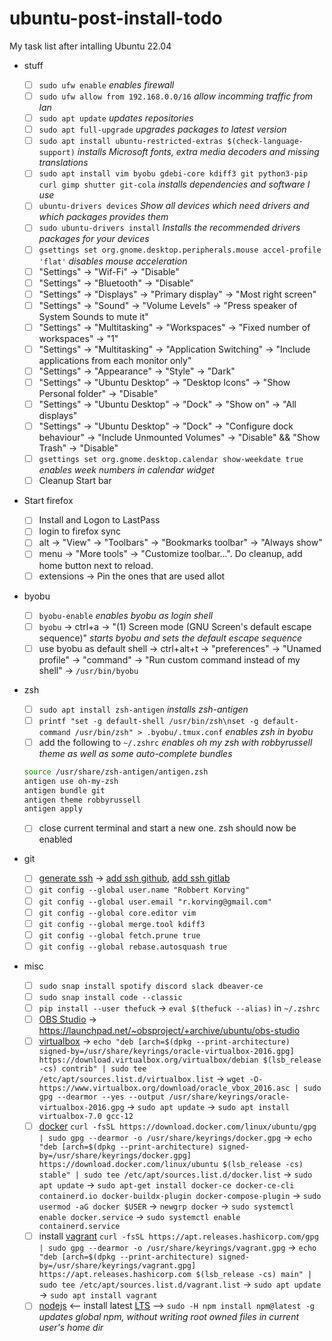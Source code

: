 # ubuntu-post-install-todo

My task list after intalling Ubuntu 22.04

-   stuff

    -   [ ] `sudo ufw enable` _enables firewall_
    -   [ ] `sudo ufw allow from 192.168.0.0/16` _allow incomming traffic from lan_
    -   [ ] `sudo apt update` _updates repositories_
    -   [ ] `sudo apt full-upgrade` _upgrades packages to latest version_
    -   [ ] `sudo apt install ubuntu-restricted-extras $(check-language-support)` _installs Microsoft fonts, extra media decoders and missing translations_
    -   [ ] `sudo apt install vim byobu gdebi-core kdiff3 git python3-pip curl gimp shutter git-cola` _installs dependencies and software I use_
    -   [ ] `ubuntu-drivers devices` _Show all devices which need drivers and which packages provides them_
    -   [ ] `sudo ubuntu-drivers install` _Installs the recommended drivers packages for your devices_
    -   [ ] `gsettings set org.gnome.desktop.peripherals.mouse accel-profile 'flat'` _disables mouse acceleration_
    -   [ ] "Settings" -> "Wif-Fi" -> "Disable"
    -   [ ] "Settings" -> "Bluetooth" -> "Disable"
    -   [ ] "Settings" -> "Displays" -> "Primary display" -> "Most right screen"
    -   [ ] "Settings" -> "Sound" -> "Volume Levels" -> "Press speaker of System Sounds to mute it"
    -   [ ] "Settings" -> "Multitasking" -> "Workspaces" -> "Fixed number of workspaces" -> "1"
    -   [ ] "Settings" -> "Multitasking" -> "Application Switching" -> "Include applications from each monitor only"
    -   [ ] "Settings" -> "Appearance" -> "Style" -> "Dark"
    -   [ ] "Settings" -> "Ubuntu Desktop" -> "Desktop Icons" -> "Show Personal folder" -> "Disable"
    -   [ ] "Settings" -> "Ubuntu Desktop" -> "Dock" -> "Show on" -> "All displays"
    -   [ ] "Settings" -> "Ubuntu Desktop" -> "Dock" -> "Configure dock behaviour" -> "Include Unmounted Volumes" -> "Disable" && "Show Trash" -> "Disable"
    -   [ ] `gsettings set org.gnome.desktop.calendar show-weekdate true` _enables week numbers in calendar widget_
    -   [ ] Cleanup Start bar

-   Start firefox

    -   [ ] Install and Logon to LastPass
    -   [ ] login to firefox sync
    -   [ ] alt -> "View" -> "Toolbars" -> "Bookmarks toolbar" -> "Always show"
    -   [ ] menu -> "More tools" -> "Customize toolbar...". Do cleanup, add home button next to reload.
    -   [ ] extensions -> Pin the ones that are used allot

-   byobu

    -   [ ] `byobu-enable` _enables byobu as login shell_
    -   [ ] `byobu` -> ctrl+a -> "(1) Screen mode (GNU Screen's default escape sequence)" _starts byobu and sets the default escape sequence_
    -   [ ] use byobu as default shell -> ctrl+alt+t -> "preferences" -> "Unamed profile" -> "command" -> "Run custom command instead of my shell" -> `/usr/bin/byobu`

-   zsh

    -   [ ] `sudo apt install zsh-antigen` _installs zsh-antigen_
    -   [ ] `printf "set -g default-shell /usr/bin/zsh\nset -g default-command /usr/bin/zsh" > .byobu/.tmux.conf` _enables zsh in byobu_
    -   [ ] add the following to `~/.zshrc` _enables oh my zsh with robbyrussell theme as well as some auto-complete bundles_

    ```bash
    source /usr/share/zsh-antigen/antigen.zsh
    antigen use oh-my-zsh
    antigen bundle git
    antigen theme robbyrussell
    antigen apply
    ```
    -   [ ] close current terminal and start a new one. zsh should now be enabled

-   git

    -   [ ] [generate ssh](https://gist.github.com/robkorv/592b46e8ff9742d74ca4a3f894857dee) -> [add ssh github](https://github.com/settings/ssh), [add ssh gitlab](https://gitlab.com/profile/keys)
    -   [ ] `git config --global user.name "Robbert Korving"`
    -   [ ] `git config --global user.email "r.korving@gmail.com"`
    -   [ ] `git config --global core.editor vim`
    -   [ ] `git config --global merge.tool kdiff3`
    -   [ ] `git config --global fetch.prune true`
    -   [ ] `git config --global rebase.autosquash true`

-   misc
    -   [ ] `sudo snap install spotify discord slack dbeaver-ce`
    -   [ ] `sudo snap install code --classic`
    -   [ ] `pip install --user thefuck` -> `eval $(thefuck --alias)` in `~/.zshrc`
    -   [ ] [OBS Studio](https://obsproject.com) -> https://launchpad.net/~obsproject/+archive/ubuntu/obs-studio
    -   [ ] [virtualbox](https://www.virtualbox.org/wiki/Linux_Downloads#Debian-basedLinuxdistributions) -> `echo "deb [arch=$(dpkg --print-architecture) signed-by=/usr/share/keyrings/oracle-virtualbox-2016.gpg] https://download.virtualbox.org/virtualbox/debian $(lsb_release -cs) contrib" | sudo tee /etc/apt/sources.list.d/virtualbox.list` -> `wget -O- https://www.virtualbox.org/download/oracle_vbox_2016.asc | sudo gpg --dearmor --yes --output /usr/share/keyrings/oracle-virtualbox-2016.gpg` -> `sudo apt update` -> `sudo apt install virtualbox-7.0 gcc-12`
    -   [ ] [docker](https://docs.docker.com/engine/install/ubuntu/#install-using-the-repository) `curl -fsSL https://download.docker.com/linux/ubuntu/gpg | sudo gpg --dearmor -o /usr/share/keyrings/docker.gpg` -> `echo "deb [arch=$(dpkg --print-architecture) signed-by=/usr/share/keyrings/docker.gpg] https://download.docker.com/linux/ubuntu $(lsb_release -cs) stable" | sudo tee /etc/apt/sources.list.d/docker.list` -> `sudo apt update` -> `sudo apt-get install docker-ce docker-ce-cli containerd.io docker-buildx-plugin docker-compose-plugin` -> `sudo usermod -aG docker $USER` -> `newgrp docker` -> `sudo systemctl enable docker.service` -> `sudo systemctl enable containerd.service`
    -   [ ] install [vagrant](https://www.vagrantup.com/downloads.html) `curl -fsSL https://apt.releases.hashicorp.com/gpg | sudo gpg --dearmor -o /usr/share/keyrings/vagrant.gpg` -> `echo "deb [arch=$(dpkg --print-architecture) signed-by=/usr/share/keyrings/vagrant.gpg] https://apt.releases.hashicorp.com $(lsb_release -cs) main" | sudo tee /etc/apt/sources.list.d/vagrant.list` -> `sudo apt update` -> `sudo apt install vagrant`
    -   [ ] [nodejs](https://github.com/nodesource/distributions/blob/master/README.md#debinstall) <-- install latest [LTS](https://nodejs.org/en/about/releases/) --> `sudo -H npm install npm@latest -g` _updates global npm, without writing root owned files in current user's home dir_
